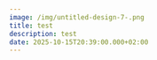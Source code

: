 ```yaml
---
image: /img/untitled-design-7-.png
title: test
description: test
date: 2025-10-15T20:39:00.000+02:00
---
```

